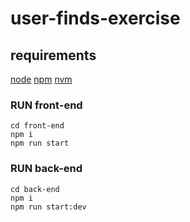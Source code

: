 # user-finds-exercise

## requirements
[node](https://nodejs.org/en/)
[npm](https://www.npmjs.com/)
[nvm](https://github.com/nvm-sh/nvm)

### RUN front-end

```
cd front-end
npm i
npm run start
```

### RUN back-end

```
cd back-end
npm i
npm run start:dev
```
